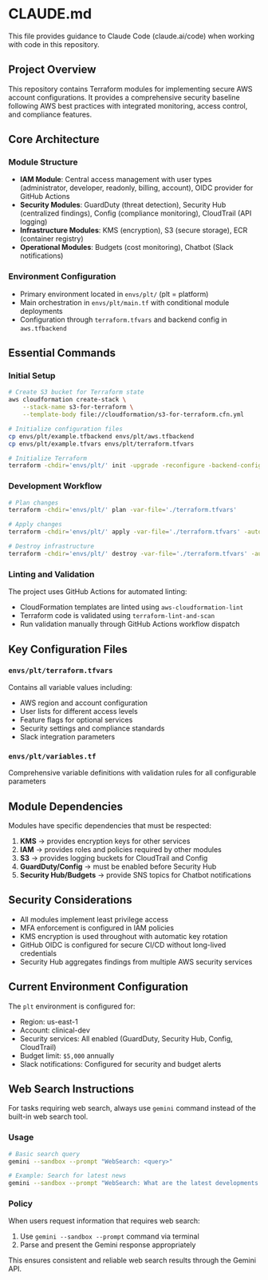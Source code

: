 # CLAUDE.md

This file provides guidance to Claude Code (claude.ai/code) when working with code in this repository.

## Project Overview

This repository contains Terraform modules for implementing secure AWS account configurations. It provides a comprehensive security baseline following AWS best practices with integrated monitoring, access control, and compliance features.

## Core Architecture

### Module Structure
- **IAM Module**: Central access management with user types (administrator, developer, readonly, billing, account), OIDC provider for GitHub Actions
- **Security Modules**: GuardDuty (threat detection), Security Hub (centralized findings), Config (compliance monitoring), CloudTrail (API logging)
- **Infrastructure Modules**: KMS (encryption), S3 (secure storage), ECR (container registry)
- **Operational Modules**: Budgets (cost monitoring), Chatbot (Slack notifications)

### Environment Configuration
- Primary environment located in `envs/plt/` (plt = platform)
- Main orchestration in `envs/plt/main.tf` with conditional module deployments
- Configuration through `terraform.tfvars` and backend config in `aws.tfbackend`

## Essential Commands

### Initial Setup
```bash
# Create S3 bucket for Terraform state
aws cloudformation create-stack \
    --stack-name s3-for-terraform \
    --template-body file://cloudformation/s3-for-terraform.cfn.yml

# Initialize configuration files
cp envs/plt/example.tfbackend envs/plt/aws.tfbackend
cp envs/plt/example.tfvars envs/plt/terraform.tfvars

# Initialize Terraform
terraform -chdir='envs/plt/' init -upgrade -reconfigure -backend-config='./aws.tfbackend'
```

### Development Workflow
```bash
# Plan changes
terraform -chdir='envs/plt/' plan -var-file='./terraform.tfvars'

# Apply changes
terraform -chdir='envs/plt/' apply -var-file='./terraform.tfvars' -auto-approve

# Destroy infrastructure
terraform -chdir='envs/plt/' destroy -var-file='./terraform.tfvars' -auto-approve
```

### Linting and Validation
The project uses GitHub Actions for automated linting:
- CloudFormation templates are linted using `aws-cloudformation-lint`
- Terraform code is validated using `terraform-lint-and-scan`
- Run validation manually through GitHub Actions workflow dispatch

## Key Configuration Files

### `envs/plt/terraform.tfvars`
Contains all variable values including:
- AWS region and account configuration
- User lists for different access levels
- Feature flags for optional services
- Security settings and compliance standards
- Slack integration parameters

### `envs/plt/variables.tf`
Comprehensive variable definitions with validation rules for all configurable parameters

## Module Dependencies

Modules have specific dependencies that must be respected:
1. **KMS** → provides encryption keys for other services
2. **IAM** → provides roles and policies required by other modules
3. **S3** → provides logging buckets for CloudTrail and Config
4. **GuardDuty/Config** → must be enabled before Security Hub
5. **Security Hub/Budgets** → provide SNS topics for Chatbot notifications

## Security Considerations

- All modules implement least privilege access
- MFA enforcement is configured in IAM policies
- KMS encryption is used throughout with automatic key rotation
- GitHub OIDC is configured for secure CI/CD without long-lived credentials
- Security Hub aggregates findings from multiple AWS security services

## Current Environment Configuration

The `plt` environment is configured for:
- Region: us-east-1
- Account: clinical-dev
- Security services: All enabled (GuardDuty, Security Hub, Config, CloudTrail)
- Budget limit: `$5,000` annually
- Slack notifications: Configured for security and budget alerts

## Web Search Instructions

For tasks requiring web search, always use `gemini` command instead of the built-in web search tool.

### Usage

```sh
# Basic search query
gemini --sandbox --prompt "WebSearch: <query>"

# Example: Search for latest news
gemini --sandbox --prompt "WebSearch: What are the latest developments in AI?"
```

### Policy

When users request information that requires web search:

1. Use `gemini --sandbox --prompt` command via terminal
2. Parse and present the Gemini response appropriately

This ensures consistent and reliable web search results through the Gemini API.
